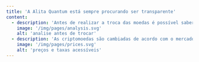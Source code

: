 ```yaml
---
title: 'A Alita Quantum está sempre procurando ser transparente'
content:
  - description: 'Antes de realizar a troca das moedas é possível saber o quanto você vai receber, este valor não sofre alterações, exceto em casos de quando o depósito é diferente do analisado.'
    image: '/img/pages/analysis.svg'
    alt: 'analise antes de trocar'
  - description: 'As criptomoedas são cambiadas de acordo com o mercado global, procuramos os menores preços e taxas de troca antes de confirmar a transação.'
    image: '/img/pages/prices.svg'
    alt: 'preços e taxas acessíveis'
---
```

